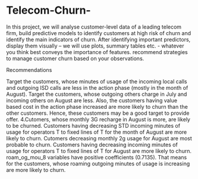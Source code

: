 # Telecom-Churn-

In this project, we will analyse customer-level data of a leading telecom firm,  build predictive models to identify customers at high risk of churn and  identify the main indicators of churn.
	After identifying important predictors, display them visually – we will use  plots, summary tables etc. - whatever you think best conveys the importance  of features.
recommend strategies to manage customer churn based on your  observations.

Recommendations

Target the customers, whose minutes of usage of the incoming local calls and outgoing ISD calls are less in
the action phase (mostly in the month of August).
Target the customers, whose outgoing others charge in July and incoming others on August are less.
Also, the customers having value based cost in the action phase increased are more likely to churn than the
other customers. Hence, these customers may be a good target to provide offer.  4.Cutomers, whose monthly 3G recharge in August is more, are likely to be churned.
Customers having decreasing STD incoming minutes of usage for operators T to fixed lines of T for the
month of August are more likely to churn.
Cutomers decreasing monthly 2g usage for August are most probable to churn.
Customers having decreasing incoming minutes of usage for operators T to fixed lines of T for August are  more likely to churn.
roam_og_mou_8 variables have positive coefficients (0.7135). That means for the customers, whose  roaming outgoing minutes of usage is increasing are more likely to churn.


